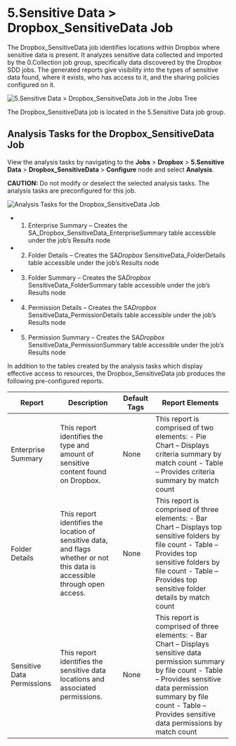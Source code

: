 # 5.Sensitive Data > Dropbox_SensitiveData Job

The Dropbox_SensitiveData job identifies locations within Dropbox where sensitive data is present.
It analyzes sensitive data collected and imported by the 0.Collection job group, specifically data
discovered by the Dropbox SDD jobs. The generated reports give visibility into the types of
sensitive data found, where it exists, who has access to it, and the sharing policies configured on
it.

![5.Sensitive Data > Dropbox_SensitiveData Job in the Jobs Tree](/img/product_docs/accessanalyzer/11.6/solutions/databases/db2/sensitivedata/sensitivedatajobstree.webp)

The Dropbox_SensitiveData job is located in the 5.Sensitive Data job group.

## Analysis Tasks for the Dropbox_SensitiveData Job

View the analysis tasks by navigating to the **Jobs** > **Dropbox** > **5.Sensitive Data** >
**Dropbox_SensitiveData** > **Configure** node and select **Analysis**.

**CAUTION:** Do not modify or deselect the selected analysis tasks. The analysis tasks are
preconfigured for this job.

![Analysis Tasks for the Dropbox_SensitiveData Job](/img/product_docs/accessanalyzer/11.6/solutions/databases/postgresql/collection/sensitivedataanalysis.webp)

-   1. Enterprise Summary – Creates the SA_Dropbox_SensitiveData_EnterpriseSummary table accessible
       under the job’s Results node
-   2. Folder Details – Creates the SA*Dropbox* SensitiveData_FolderDetails table accessible under
       the job’s Results node
-   3. Folder Summary – Creates the SA*Dropbox* SensitiveData_FolderSummary table accessible under
       the job’s Results node
-   4. Permission Details – Creates the SA*Dropbox* SensitiveData_PermissionDetails table accessible
       under the job’s Results node
-   5. Permission Summary – Creates the SA*Dropbox* SensitiveData_PermissionSummary table accessible
       under the job’s Results node

In addition to the tables created by the analysis tasks which display effective access to resources,
the Dropbox_SensitiveData job produces the following pre-configured reports.

| Report                     | Description                                                                                                                  | Default Tags | Report Elements                                                                                                                                                                                                                                    |
| -------------------------- | ---------------------------------------------------------------------------------------------------------------------------- | ------------ | -------------------------------------------------------------------------------------------------------------------------------------------------------------------------------------------------------------------------------------------------- |
| Enterprise Summary         | This report identifies the type and amount of sensitive content found on Dropbox.                                            | None         | This report is comprised of two elements: - Pie Chart – Displays criteria summary by match count - Table – Provides criteria summary by match count                                                                                                |
| Folder Details             | This report identifies the location of sensitive data, and flags whether or not this data is accessible through open access. | None         | This report is comprised of three elements: - Bar Chart – Displays top sensitive folders by file count - Table – Provides top sensitive folders by file count - Table – Provides top sensitive folder details by match count                       |
| Sensitive Data Permissions | This report identifies the sensitive data locations and associated permissions.                                              | None         | This report is comprised of three elements: - Bar Chart – Displays sensitive data permission summary by file count - Table – Provides sensitive data permission summary by file count - Table – Provides sensitive data permissions by match count |
